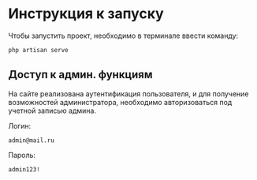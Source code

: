 <h1>Инструкция к запуску</h1>
<p>Чтобы запустить проект, необходимо в терминале ввести команду:</p>

```sh
php artisan serve
```

<h2>Доступ к админ. функциям</h2>
<p>На сайте реализована аутентификация пользователя, 
и для получение возможностей администратора, 
необходимо авторизоваться под учетной записью админа.</p>

Логин: 
```text
admin@mail.ru
```
Пароль: 
```text
admin123!
```
